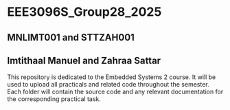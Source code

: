 # EEE3096S_Group28_2025
## MNLIMT001 and STTZAH001
## Imtithaal Manuel and Zahraa Sattar

This repository is dedicated to the Embedded Systems 2 course. It will be used to upload all practicals and related code throughout the semester. Each folder will contain the source code and any relevant documentation for the corresponding practical task.


